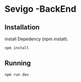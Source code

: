 # Sevigo -BackEnd


## Installation

install Depedency (npm install).

```bash
npm install
```

## Running
```bash
npm run dev
```